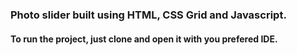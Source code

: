 ### Photo slider built using HTML, CSS Grid and Javascript.
#### To run the project, just clone and open it with you prefered IDE.
